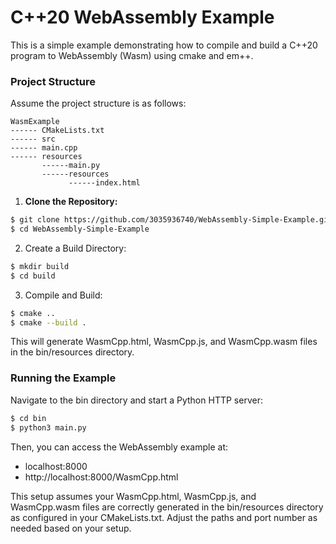 # C++20 WebAssembly Example

This is a simple example demonstrating how to compile and build a C++20 program to WebAssembly (Wasm) using cmake and em++.

### Project Structure

Assume the project structure is as follows:

<pre><code>WasmExample
------ CMakeLists.txt  
------ src  
------ main.cpp  
------ resources  
       ------main.py  
       ------resources  
             ------index.html  
</code></pre>

1. **Clone the Repository:**  
 ```bash
$ git clone https://github.com/3035936740/WebAssembly-Simple-Example.git
$ cd WebAssembly-Simple-Example
```  

2. Create a Build Directory:  
 ```bash
$ mkdir build
$ cd build
```  

3. Compile and Build:  
 ```bash
$ cmake ..
$ cmake --build .
```  
This will generate WasmCpp.html, WasmCpp.js, and WasmCpp.wasm files in the bin/resources directory.

### Running the Example
Navigate to the bin directory and start a Python HTTP server:
 ```bash
$ cd bin
$ python3 main.py
```  
Then, you can access the WebAssembly example at:  
* localhost:8000
* http://localhost:8000/WasmCpp.html

This setup assumes your WasmCpp.html, WasmCpp.js, and WasmCpp.wasm files are correctly generated in the bin/resources directory as configured in your CMakeLists.txt. Adjust the paths and port number as needed based on your setup.